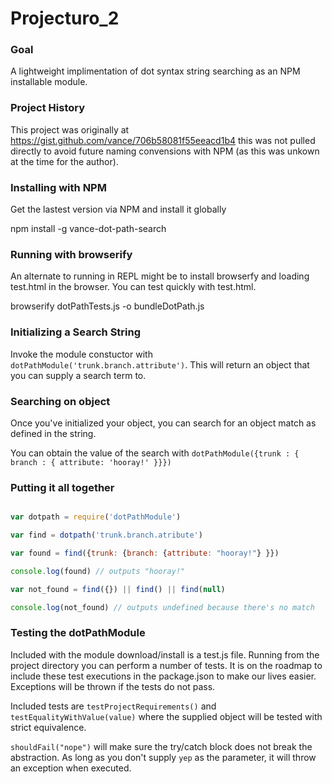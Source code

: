 Projecturo_2
============

### Goal

A lightweight implimentation of dot syntax string searching as an NPM installable module.


### Project History

This project was originally at https://gist.github.com/vance/706b58081f55eeacd1b4 this was not pulled directly to avoid future naming convensions with NPM (as this was unkown at the time for the author).


### Installing with NPM

Get the lastest version via NPM and install it globally

npm install -g vance-dot-path-search



### Running with browserify

An alternate to running in REPL might be to install browserfy and loading test.html in the browser. You can test quickly with test.html. 

browserify dotPathTests.js -o bundleDotPath.js


### Initializing a Search String

Invoke the module constuctor with `dotPathModule('trunk.branch.attribute')`. This will return an object that you can supply a search term to.

### Searching on object

Once you've initialized your object, you can search for an object match as defined in the string.

You can obtain the value of the search with `dotPathModule({trunk : { branch : { attribute: 'hooray!' }}})`


### Putting it all together


```javascript

var dotpath = require('dotPathModule')

var find = dotpath('trunk.branch.atribute')

var found = find({trunk: {branch: {attribute: "hooray!"} }})

console.log(found) // outputs "hooray!"

var not_found = find({}) || find() || find(null)

console.log(not_found) // outputs undefined because there's no match

```


### Testing the dotPathModule


Included with the module download/install is a test.js file. Running from the project directory you can perform a number of tests. It is on the roadmap to include these test executions in the package.json to make our lives easier. Exceptions will be thrown if the tests do not pass.

Included tests are `testProjectRequirements()` and `testEqualityWithValue(value)` where the supplied object will  be tested with strict equivalence.

`shouldFail("nope")` will make sure the try/catch block does not break the abstraction. As long as you don't supply `yep` as the parameter, it will throw an exception when executed.










